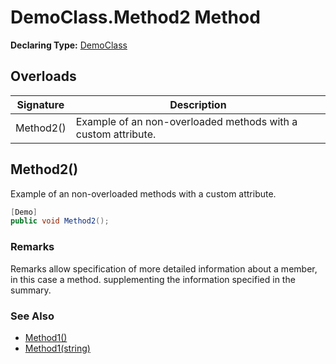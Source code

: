 # DemoClass.Method2 Method

**Declaring Type:** [DemoClass](../Type.md)

## Overloads

| Signature | Description                                                    |
| --------- | -------------------------------------------------------------- |
| Method2() | Example of an non\-overloaded methods with a custom attribute. |

## Method2()

Example of an non\-overloaded methods with a custom attribute.

```csharp
[Demo]
public void Method2();
```

### Remarks

Remarks allow specification of more detailed information about a member, in this case a method. supplementing the information specified in the summary.

### See Also

- [Method1()](Method1.md)
- [Method1(string)](Method1.md)
